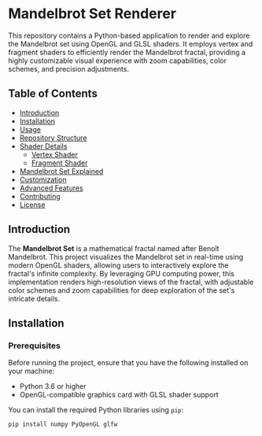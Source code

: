 # Mandelbrot Set Renderer

This repository contains a Python-based application to render and explore the Mandelbrot set using OpenGL and GLSL shaders. It employs vertex and fragment shaders to efficiently render the Mandelbrot fractal, providing a highly customizable visual experience with zoom capabilities, color schemes, and precision adjustments.

## Table of Contents

- [Introduction](#introduction)
- [Installation](#installation)
- [Usage](#usage)
- [Repository Structure](#repository-structure)
- [Shader Details](#shader-details)
  - [Vertex Shader](#vertex-shader)
  - [Fragment Shader](#fragment-shader)
- [Mandelbrot Set Explained](#mandelbrot-set-explained)
- [Customization](#customization)
- [Advanced Features](#advanced-features)
- [Contributing](#contributing)
- [License](#license)

## Introduction

The **Mandelbrot Set** is a mathematical fractal named after Benoît Mandelbrot. This project visualizes the Mandelbrot set in real-time using modern OpenGL shaders, allowing users to interactively explore the fractal's infinite complexity. By leveraging GPU computing power, this implementation renders high-resolution views of the fractal, with adjustable color schemes and zoom capabilities for deep exploration of the set's intricate details.

## Installation

### Prerequisites

Before running the project, ensure that you have the following installed on your machine:

- Python 3.6 or higher
- OpenGL-compatible graphics card with GLSL shader support

You can install the required Python libraries using `pip`:

```bash
pip install numpy PyOpenGL glfw
